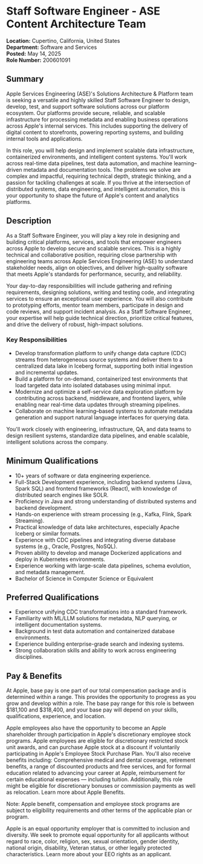 # Staff Software Engineer - ASE Content Architecture Team

**Location:** Cupertino, California, United States  
**Department:** Software and Services  
**Posted:** May 14, 2025  
**Role Number:** 200601091

## Summary

Apple Services Engineering (ASE)'s Solutions Architecture & Platform team is seeking a versatile and highly skilled Staff Software Engineer to design, develop, test, and support software solutions across our platform ecosystem. Our platforms provide secure, reliable, and scalable infrastructure for processing metadata and enabling business operations across Apple's internal services. This includes supporting the delivery of digital content to storefronts, powering reporting systems, and building internal tools and applications.

In this role, you will help design and implement scalable data infrastructure, containerized environments, and intelligent content systems. You'll work across real-time data pipelines, test data automation, and machine learning–driven metadata and documentation tools. The problems we solve are complex and impactful, requiring technical depth, strategic thinking, and a passion for tackling challenges at scale. If you thrive at the intersection of distributed systems, data engineering, and intelligent automation, this is your opportunity to shape the future of Apple's content and analytics platforms.

## Description

As a Staff Software Engineer, you will play a key role in designing and building critical platforms, services, and tools that empower engineers across Apple to develop secure and scalable services. This is a highly technical and collaborative position, requiring close partnership with engineering teams across Apple Services Engineering (ASE) to understand stakeholder needs, align on objectives, and deliver high-quality software that meets Apple's standards for performance, security, and reliability.

Your day-to-day responsibilities will include gathering and refining requirements, designing solutions, writing and testing code, and integrating services to ensure an exceptional user experience. You will also contribute to prototyping efforts, mentor team members, participate in design and code reviews, and support incident analysis. As a Staff Software Engineer, your expertise will help guide technical direction, prioritize critical features, and drive the delivery of robust, high-impact solutions.

### Key Responsibilities

* Develop transformation platform to unify change data capture (CDC) streams from heterogeneous source systems and deliver them to a centralized data lake in Iceberg format, supporting both initial ingestion and incremental updates.
* Build a platform for on-demand, containerized test environments that load targeted data into isolated databases using minimal input.
* Modernize and optimize a self-service data exploration platform by contributing across backend, middleware, and frontend layers, while enabling near real-time data updates through streaming pipelines.
* Collaborate on machine learning–based systems to automate metadata generation and support natural language interfaces for querying data.

You'll work closely with engineering, infrastructure, QA, and data teams to design resilient systems, standardize data pipelines, and enable scalable, intelligent solutions across the company.

## Minimum Qualifications

* 10+ years of software or data engineering experience.
* Full-Stack Development experience, including backend systems (Java, Spark SQL) and frontend frameworks (React), with knowledge of distributed search engines like SOLR.
* Proficiency in Java and strong understanding of distributed systems and backend development.
* Hands-on experience with stream processing (e.g., Kafka, Flink, Spark Streaming).
* Practical knowledge of data lake architectures, especially Apache Iceberg or similar formats.
* Experience with CDC pipelines and integrating diverse database systems (e.g., Oracle, Postgres, NoSQL).
* Proven ability to develop and manage Dockerized applications and deploy in Kubernetes environments.
* Experience working with large-scale data pipelines, schema evolution, and metadata management.
* Bachelor of Science in Computer Science or Equivalent

## Preferred Qualifications

* Experience unifying CDC transformations into a standard framework.
* Familiarity with ML/LLM solutions for metadata, NLP querying, or intelligent documentation systems.
* Background in test data automation and containerized database environments.
* Experience building enterprise-grade search and indexing systems.
* Strong collaboration skills and ability to work across engineering disciplines.

## Pay & Benefits

At Apple, base pay is one part of our total compensation package and is determined within a range. This provides the opportunity to progress as you grow and develop within a role. The base pay range for this role is between $181,100 and $318,400, and your base pay will depend on your skills, qualifications, experience, and location.

Apple employees also have the opportunity to become an Apple shareholder through participation in Apple's discretionary employee stock programs. Apple employees are eligible for discretionary restricted stock unit awards, and can purchase Apple stock at a discount if voluntarily participating in Apple's Employee Stock Purchase Plan. You'll also receive benefits including: Comprehensive medical and dental coverage, retirement benefits, a range of discounted products and free services, and for formal education related to advancing your career at Apple, reimbursement for certain educational expenses — including tuition. Additionally, this role might be eligible for discretionary bonuses or commission payments as well as relocation. Learn more about Apple Benefits.

Note: Apple benefit, compensation and employee stock programs are subject to eligibility requirements and other terms of the applicable plan or program.

Apple is an equal opportunity employer that is committed to inclusion and diversity. We seek to promote equal opportunity for all applicants without regard to race, color, religion, sex, sexual orientation, gender identity, national origin, disability, Veteran status, or other legally protected characteristics. Learn more about your EEO rights as an applicant. 